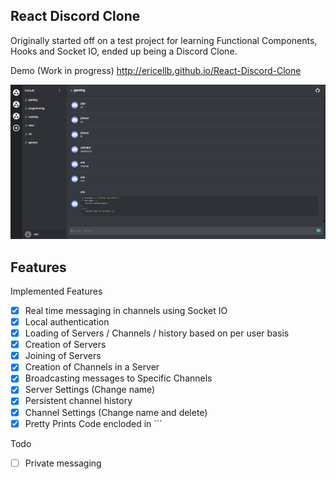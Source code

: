 ## React Discord Clone

Originally started off on a test project for learning Functional Components, Hooks and Socket IO, ended up being a Discord Clone.


Demo (Work in progress) http://ericellb.github.io/React-Discord-Clone

![layout image](public/readmepic.png)

## Features
  Implemented Features
  - [x] Real time messaging in channels using Socket IO
  - [x] Local authentication
  - [x] Loading of Servers / Channels / history based on per user basis
  - [x] Creation of Servers
  - [x] Joining of Servers
  - [x] Creation of Channels in a Server
  - [x] Broadcasting messages to Specific Channels
  - [x] Server Settings (Change name)
  - [x] Persistent channel history
  - [x] Channel Settings (Change name and delete)
  - [x] Pretty Prints Code encloded in ``` 

  Todo
  - [ ] Private messaging